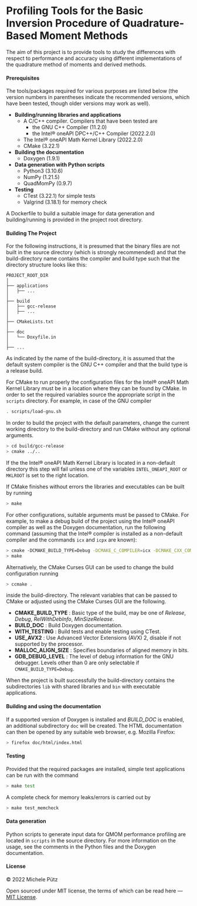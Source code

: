 # Profiling Tools for the Basic Inversion Procedure of Quadrature-Based Moment Methods

The aim of this project is to provide tools to study the differences with respect to performance and accuracy using different implementations of the quadrature method of moments and derived methods.


#### Prerequisites

The tools/packages required for various purposes are listed below (the version numbers in parentheses indicate the recommended versions, which have been tested, though older versions may work as well).

 * **Building/running libraries and applications**
   * A C/C++ compiler. Compilers that have been tested are
     * the GNU C++ Compiler (11.2.0)
     * the Intel&reg; oneAPI DPC++/C++ Compiler (2022.2.0)
   * The Intel&reg; oneAPI Math Kernel Library (2022.2.0)
   * CMake (3.22.1)
 * **Building the documentation**
   * Doxygen (1.9.1)
 * **Data generation with Python scripts**
   * Python3 (3.10.6)
   * NumPy (1.21.5)
   * QuadMomPy (0.9.7)
 * **Testing**
   * CTest (3.22.1) for simple tests
   * Valgrind (3.18.1) for memory check

A Dockerfile to build a suitable image for data generation and building/running is provided in the project root directory.


#### Building The Project

For the following instructions, it is presumed that the binary files are not built in the source directory (which is strongly recommended) and that the build-directory name contains the compiler and build type such that the directory structure looks like this:
```
PROJECT_ROOT_DIR
│
├── applications
│   ├── ...
│
├── build
│   ├── gcc-release
│   ├── ...
│
├── CMakeLists.txt
│
├── doc
│   └── Doxyfile.in
│
├── ...
```
As indicated by the name of the build-directory, it is assumed that the default system compiler is the GNU C++ compiler and that the build type is a release build. 

For CMake to run properly the configuration files for the Intel&reg; oneAPI Math Kernel Library must be in a location where they can be found by CMake. In order to set the required variables source the appropriate script in the `scripts` directory. For example, in case of the GNU compiler
```bash
. scripts/load-gnu.sh
```

In order to build the project with the default parameters, change the current working directory to the build-directory and run CMake without any optional arguments.
```bash
> cd build/gcc-release
> cmake ../..
```
If the the Intel&reg; oneAPI Math Kernel Library is located in a non-default directory this step will fail unless one of the variables `INTEL_ONEAPI_ROOT` or `MKLROOT` is set to the right location.

If CMake finishes without errors the libraries and executables can be built by running
```bash
> make
```

For other configurations, suitable arguments must be passed to CMake. For example, to make a debug build of the project using the Intel&reg; oneAPI compiler as well as the Doxygen documentation, run the following command (assuming that the Intel&reg; compiler is installed as a non-default compiler and the commands `icx` and `icpx` are known):
```bash
> cmake -DCMAKE_BUILD_TYPE=Debug -DCMAKE_C_COMPILER=icx -DCMAKE_CXX_COMPILER=icpx -DBUILD_DOC ../..
> make
```
Alternatively, the CMake Curses GUI can be used to change the build configuration running 
```bash
> ccmake .
``` 
inside the build-directory. The relevant variables that can be passed to CMake or adjusted using the CMake Curses GUI are the following.
 * **CMAKE_BUILD_TYPE** : Basic type of the build, may be one of *Release*, *Debug*, *RelWithDebInfo*, *MinSizeRelease*.
 * **BUILD_DOC** : Build Doxygen documentation.
 * **WITH_TESTING** : Build tests and enable testing using CTest.
 * **USE_AVX2** : Use Advanced Vector Extensions (AVX) 2, disable if not supported by the processor.
 * **MALLOC_ALIGN_SIZE** : Specifies boundaries of aligned memory in bits.
 * **GDB_DEBUG_LEVEL** : The level of debug information for the GNU debugger. Levels other than 0 are only selectable if `CMAKE_BUILD_TYPE=Debug`.

When the project is built successfully the build-directory contains the subdirectories `lib` with shared libraries and `bin` with executable applications.


#### Building and using the documentation

If a supported version of Doxygen is installed and *BUILD_DOC* is enabled, an additional subdirectory `doc` will be created. The HTML documentation can then be opened by any suitable web browser, e.g. Mozilla Firefox:
```bash
> firefox doc/html/index.html
```

#### Testing

Provided that the required packages are installed, simple test applications can be run with the command
```bash
> make test
```
A complete check for memory leaks/errors is carried out by
```bash
> make test_memcheck
```

#### Data generation

Python scripts to generate input data for QMOM performance profiling are located in `scripts` in the source directory. For more information on the usage, see the comments in the Python files and the Doxygen documentation.


#### License

&copy; 2022 Michele Pütz

Open sourced under MIT license, the terms of which can be read here — [MIT License](http://opensource.org/licenses/MIT).